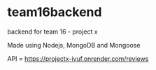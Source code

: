 # team16backend
backend for team 16 - project x

Made using Nodejs, MongoDB and Mongoose

API = https://projectx-ivuf.onrender.com/reviews

